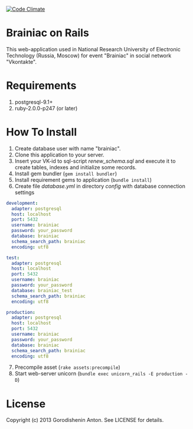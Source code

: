 [![Code Climate](https://codeclimate.com/github/MIET/brainiac/badges/gpa.svg)](https://codeclimate.com/github/MIET/brainiac)

Brainiac on Rails
==============
This web-application used in National Research University of Electronic Technology (Russia, Moscow) for event "Brainiac" in social network "Vkontakte".

Requirements
==============
1. postgresql-9.1+
2. ruby-2.0.0-p247 (or later)

How To Install
==============
1. Create database user with name "brainiac".
2. Clone this application to your server.
3. Insert your VK-id to sql-script *renew_schema.sql* and execute it to create tables, indexes and initialize some records.
4. Install gem bundler (```gem install bundler```)
5. Install requirement gems to application (```bundle install```)
6. Create file *database.yml* in directory *config* with database connection settings

```yaml
development:
  adapter: postgresql
  host: localhost
  port: 5432
  username: brainiac
  password: your_password
  database: brainiac
  schema_search_path: brainiac
  encoding: utf8

test:
  adapter: postgresql
  host: localhost
  port: 5432
  username: brainiac
  password: your_password
  database: brainiac_test
  schema_search_path: brainiac
  encoding: utf8

production:
  adapter: postgresql
  host: localhost
  port: 5432
  username: brainiac
  password: your_password
  database: brainiac
  schema_search_path: brainiac
  encoding: utf8
```
7. Precompile asset (```rake assets:precompile```)
8. Start web-server unicorn (```bundle exec unicorn_rails -E production -D```)

License
==============
Copyright (c) 2013 Gorodishenin Anton. See LICENSE for details.
